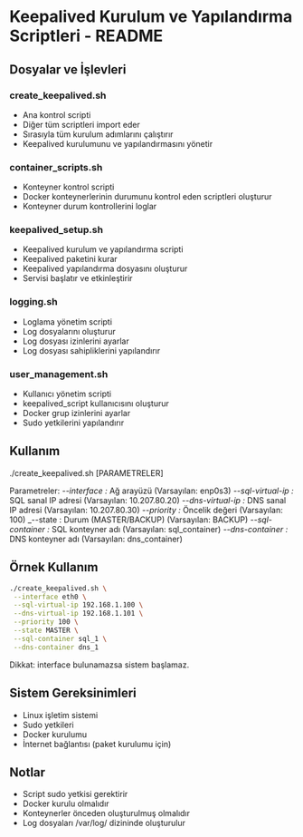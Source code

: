 # Keepalived Kurulum ve Yapılandırma Scriptleri - README

## Dosyalar ve İşlevleri

### create_keepalived.sh

- Ana kontrol scripti
- Diğer tüm scriptleri import eder
- Sırasıyla tüm kurulum adımlarını çalıştırır
- Keepalived kurulumunu ve yapılandırmasını yönetir

### container_scripts.sh

- Konteyner kontrol scripti
- Docker konteynerlerinin durumunu kontrol eden scriptleri oluşturur
- Konteyner durum kontrollerini loglar

### keepalived_setup.sh

- Keepalived kurulum ve yapılandırma scripti
- Keepalived paketini kurar
- Keepalived yapılandırma dosyasını oluşturur
- Servisi başlatır ve etkinleştirir

### logging.sh

- Loglama yönetim scripti
- Log dosyalarını oluşturur
- Log dosyası izinlerini ayarlar
- Log dosyası sahipliklerini yapılandırır

### user_management.sh

- Kullanıcı yönetim scripti
- keepalived_script kullanıcısını oluşturur
- Docker grup izinlerini ayarlar
- Sudo yetkilerini yapılandırır

## Kullanım

./create_keepalived.sh [PARAMETRELER]

Parametreler:
_--interface :_ Ağ arayüzü (Varsayılan: enp0s3)
_--sql-virtual-ip :_ SQL sanal IP adresi (Varsayılan: 10.207.80.20)
_--dns-virtual-ip :_ DNS sanal IP adresi (Varsayılan: 10.207.80.30)
_--priority :_ Öncelik değeri (Varsayılan: 100)
_--state : Durum (MASTER/BACKUP) (Varsayılan: BACKUP)
_--sql-container :_ SQL konteyner adı (Varsayılan: sql_container)
_--dns-container :_ DNS konteyner adı (Varsayılan: dns_container)

## Örnek Kullanım

```bash
./create_keepalived.sh \
 --interface eth0 \
 --sql-virtual-ip 192.168.1.100 \
 --dns-virtual-ip 192.168.1.101 \
 --priority 100 \
 --state MASTER \
 --sql-container sql_1 \
 --dns-container dns_1
```
Dikkat: interface bulunamazsa sistem başlamaz.

## Sistem Gereksinimleri

- Linux işletim sistemi
- Sudo yetkileri
- Docker kurulumu
- İnternet bağlantısı (paket kurulumu için)

## Notlar

- Script sudo yetkisi gerektirir
- Docker kurulu olmalıdır
- Konteynerler önceden oluşturulmuş olmalıdır
- Log dosyaları /var/log/ dizininde oluşturulur
